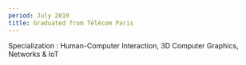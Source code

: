 ```yaml
---
period: July 2019
title: Graduated from Télécom Paris
---
```


Specialization : Human-Computer Interaction, 3D Computer Graphics, Networks & IoT